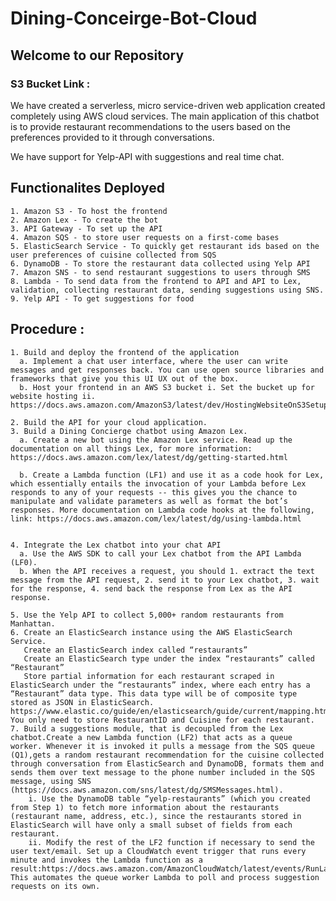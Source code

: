 # Dining-Conceirge-Bot-Cloud
## Welcome to our Repository

### S3 Bucket Link :


We have created a serverless, micro service-driven web application created completely using AWS cloud services. The main application of this chatbot is to provide restaurant recommendations to the users based on the preferences provided to it through conversations.

We have support for Yelp-API with suggestions and real time chat.

## Functionalites Deployed

    1. Amazon S3 - To host the frontend
    2. Amazon Lex - To create the bot
    3. API Gateway - To set up the API
    4. Amazon SQS - to store user requests on a first-come bases
    5. ElasticSearch Service - To quickly get restaurant ids based on the user preferences of cuisine collected from SQS
    6. DynamoDB - To store the restaurant data collected using Yelp API
    7. Amazon SNS - to send restaurant suggestions to users through SMS
    8. Lambda - To send data from the frontend to API and API to Lex, validation, collecting restaurant data, sending suggestions using SNS.
    9. Yelp API - To get suggestions for food

## Procedure :
    1. Build and deploy the frontend of the application
      a. Implement a chat user interface, where the user can write messages and get responses back. You can use open source libraries and frameworks that give you this UI UX out of the box.
      b. Host your frontend in an AWS S3 bucket i. Set the bucket up for website hosting ii. https://docs.aws.amazon.com/AmazonS3/latest/dev/HostingWebsiteOnS3Setup.html
    
    2. Build the API for your cloud application.
    3. Build a Dining Concierge chatbot using Amazon Lex. 
      a. Create a new bot using the Amazon Lex service. Read up the documentation on all things Lex, for more information:                                                               https://docs.aws.amazon.com/lex/latest/dg/getting-started.html

      b. Create a Lambda function (LF1) and use it as a code hook for Lex, which essentially entails the invocation of your Lambda before Lex responds to any of your requests -- this gives you the chance to manipulate and validate parameters as well as format the bot’s responses. More documentation on Lambda code hooks at the following, link: https://docs.aws.amazon.com/lex/latest/dg/using-lambda.html
      

    4. Integrate the Lex chatbot into your chat API
      a. Use the AWS SDK to call your Lex chatbot from the API Lambda (LF0).
      b. When the API receives a request, you should 1. extract the text message from the API request, 2. send it to your Lex chatbot, 3. wait for the response, 4. send back the response from Lex as the API response.
      
    5. Use the Yelp API to collect 5,000+ random restaurants from Manhattan.
    6. Create an ElasticSearch instance using the AWS ElasticSearch Service.
       Create an ElasticSearch index called “restaurants”
       Create an ElasticSearch type under the index “restaurants” called “Restaurant”
       Store partial information for each restaurant scraped in ElasticSearch under the “restaurants” index, where each entry has a “Restaurant” data type. This data type will be of composite type stored as JSON in ElasticSearch. https://www.elastic.co/guide/en/elasticsearch/guide/current/mapping.html. You only need to store RestaurantID and Cuisine for each restaurant.
    7. Build a suggestions module, that is decoupled from the Lex chatbot.Create a new Lambda function (LF2) that acts as a queue worker. Whenever it is invoked it pulls a message from the SQS queue (Q1),gets a random restaurant recommendation for the cuisine collected through conversation from ElasticSearch and DynamoDB, formats them and sends them over text message to the phone number included in the SQS message, using SNS (https://docs.aws.amazon.com/sns/latest/dg/SMSMessages.html).
        i. Use the DynamoDB table “yelp-restaurants” (which you created from Step 1) to fetch more information about the restaurants (restaurant name, address, etc.), since the restaurants stored in ElasticSearch will have only a small subset of fields from each restaurant.
        ii. Modify the rest of the LF2 function if necessary to send the user text/email. Set up a CloudWatch event trigger that runs every minute and invokes the Lambda function as a result:https://docs.aws.amazon.com/AmazonCloudWatch/latest/events/RunLabdaSchedule.html. This automates the queue worker Lambda to poll and process suggestion requests on its own.
      

